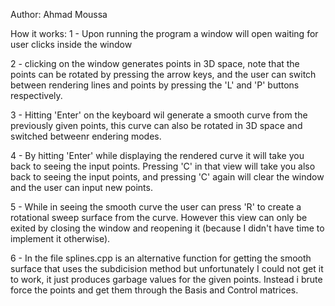 Author: Ahmad Moussa

How it works:
1 - Upon running the program a window will open waiting for user clicks inside the window

2 - clicking on the window generates points in 3D space, note that the points can be rotated by pressing the arrow keys, and the user can switch between rendering lines and points by pressing the 'L' and 'P' buttons respectively.

3 - Hitting 'Enter' on the keyboard wil generate a smooth curve from the previously given points, this curve can also be rotated in 3D space and switched betweenr endering modes.

4 - By hitting 'Enter' while displaying the rendered curve it will take you back to seeing the input points. Pressing 'C' in that view will take you also back to seeing the input points, and pressing 'C' again will clear the window and the user can input new points.

5 - While in seeing the smooth curve the user can press 'R' to create a rotational sweep surface from the curve. However this view can only be exited by closing the window and reopening it (because I didn't have time to implement it otherwise).

6 - In the file splines.cpp is an alternative function for getting the smooth surface that uses the subdicision method but unfortunately I could not get it to work, it just produces garbage values for the given points. Instead i brute force the points and get them through the Basis and Control matrices.
